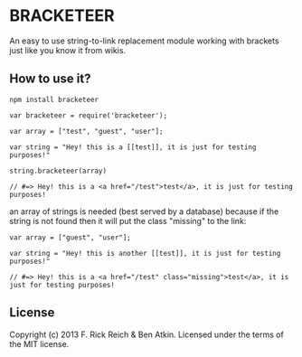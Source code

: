BRACKETEER
==========
An easy to use string-to-link replacement module working with brackets just like you know it from wikis.

How to use it?
--------------

```
npm install bracketeer
```

```
var bracketeer = require('bracketeer');

var array = ["test", "guest", "user"];

var string = "Hey! this is a [[test]], it is just for testing purposes!"

string.bracketeer(array)

// #=> Hey! this is a <a href="/test">test</a>, it is just for testing purposes!
```

an array of strings is needed (best served by a database) because if the string is not found then it will put the class "missing" to the link:

```
var array = ["guest", "user"];

var string = "Hey! this is another [[test]], it is just for testing purposes!"

// #=> Hey! this is a <a href="/test" class="missing">test</a>, it is just for testing purposes!
```

License
-------
Copyright (c) 2013 F. Rick Reich & Ben Atkin. Licensed under the terms of the MIT license.